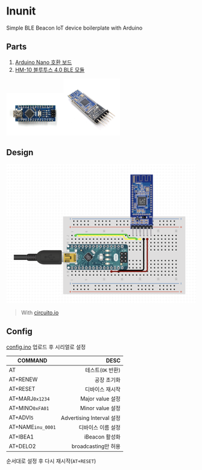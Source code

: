 # Inunit
Simple BLE Beacon IoT device boilerplate with Arduino

## Parts
1. [Arduino Nano 호환 보드](http://www.devicemart.co.kr/goods/view?no=1342039)
2. [HM-10 블루투스 4.0 BLE 모듈](http://www.devicemart.co.kr/goods/view?no=1384572)

<img src="./images/nano.jpg" width="30%"><img src="./images/hm-10.jpg" width="30%">

## Design
![design](images/design.png)
> With [circuito.io](https://circuito.io)

## Config
[config.ino](./config.ino) 업로드 후 시리얼로 설정

| COMMAND      | DESC           |
| ------------ | --------------:|
| AT           | 테스트(`OK` 반환) |
| AT+RENEW     | 공장 초기화       |
| AT+RESET     | 디바이스 재시작    |
| AT+MARJ`0x1234` | Major value 설정 |
| AT+MINO`0xFA01` | Minor value 설정 |
| AT+ADVI`5`   | Advertising Interval 설정 |
| AT+NAME`inu_0001` | 디바이스 이름 설정 |
| AT+IBEA1     | iBeacon 활성화 |
| AT+DELO2     | broadcasting만 허용 |

순서대로 설정 후 다시 재시작(`AT+RESET`)
